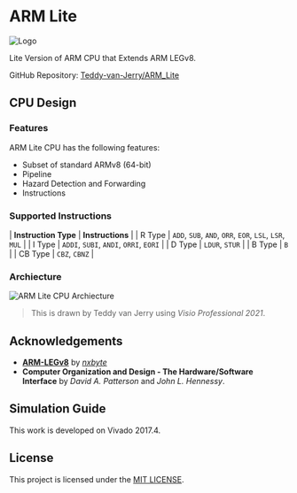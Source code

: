 # ARM Lite

<img src="https://arm-lite.teddy-van-jerry.org/ARM_Lite_Logo.png" style="max-height: 4.5cm;" alt="Logo">

Lite Version of ARM CPU that Extends ARM LEGv8.

GitHub Repository: [Teddy-van-Jerry/ARM_Lite](https://github.com/Teddy-van-Jerry/ARM_Lite)

## CPU Design
### Features
ARM Lite CPU has the following features:
- Subset of standard ARMv8 (64-bit)
- Pipeline
- Hazard Detection and Forwarding
- Instructions

### Supported Instructions
| **Instruction Type** |       **Instructions**       |
| R Type           | `ADD`, `SUB`, `AND`, `ORR`, `EOR`, `LSL`, `LSR`, `MUL` |
| I Type           | `ADDI`, `SUBI`, `ANDI`, `ORRI`, `EORI` |
| D Type           | `LDUR`, `STUR` |
| B Type           | `B` |
| CB Type          | `CBZ`, `CBNZ` |

### Archiecture
![ARM Lite CPU Archiecture](https://arm-lite.teddy-van-jerry.org/wp-content/uploads/2021/12/AMR_Lite_CPU.png)
> This is drawn by Teddy van Jerry using *Visio Professional 2021*.

## Acknowledgements
- **[ARM-LEGv8](https://github.com/nxbyte/ARM-LEGv8)** by *[nxbyte](https://github.com/nxbyte)*
- **Computer Organization and Design - The Hardware/Software Interface** by *David A. Patterson* and *John L. Hennessy*.

## Simulation Guide
This work is developed on Vivado 2017.4.

## License
This project is licensed under the [MIT LICENSE](https://arm-lite.teddy-van-jerry.org/info/license/).
